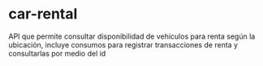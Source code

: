 # car-rental
API que permite consultar disponibilidad de vehículos para renta según la ubicación, incluye consumos para registrar transacciones de renta y consultarlas por medio del id
